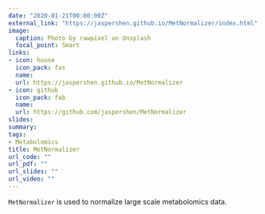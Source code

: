 ```yaml
---
date: "2020-01-21T00:00:00Z"
external_link: "https://jaspershen.github.io/MetNormalizer/index.html"
image:
  caption: Photo by rawpixel on Unsplash
  focal_point: Smart
links:
- icon: house
  icon_pack: fas
  name: 
  url: https://jaspershen.github.io/MetNormalizer
- icon: github
  icon_pack: fab
  name: 
  url: https://github.com/jaspershen/MetNormalizer
slides: 
summary: 
tags:
- Metabolomics
title: MetNormalizer
url_code: ""
url_pdf: ""
url_slides: ""
url_video: ""
---
```


`MetNormalizer` is used to normalize large scale metabolomics data.